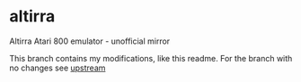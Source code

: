 # altirra
Altirra Atari 800 emulator - unofficial mirror

This branch contains my modifications, like this readme. For the branch with no changes see [upstream](https://github.com/joelsgp/altirra/tree/upstream)
